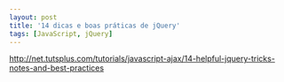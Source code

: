 ```yaml
---
layout: post
title: '14 dicas e boas práticas de jQuery'
tags: [JavaScript, jQuery]
---
```


<http://net.tutsplus.com/tutorials/javascript-ajax/14-helpful-jquery-tricks-notes-and-best-practices>
